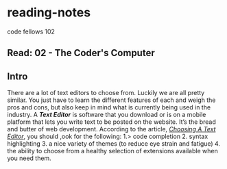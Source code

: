 # reading-notes
code fellows 102
## Read: 02 - The Coder's Computer

## Intro
There are a lot of text editors to choose from. Luckily we are all pretty similar. You just have to learn the different features of each and weigh the pros and cons, but also keep in mind what is currently being used in the industry. A __*Text Editor*__ is software that you download or is on a mobile platform that lets you write text to be posted on the website. It’s the bread and butter of web development. According to the article, [*Choosing A Text Editor*](https://codefellows.github.io/code-102-guide/curriculum/class-02/Choosing-A-Text-Editor--The-Older-Coder.pdf), you should ,ook for the following:
1.> code completion
2. syntax
highlighting
3. a nice variety of themes (to reduce eye strain and
fatigue)
4. the ability to choose from a healthy selection of
extensions available when you need them.

